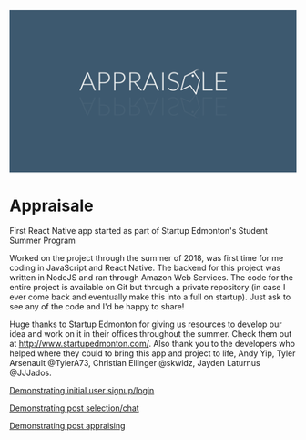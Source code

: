 ![alt text](hiresLogo.png)

# Appraisale
First React Native app started as part of Startup Edmonton's Student Summer Program

Worked on the project through the summer of 2018, was first time for me coding in JavaScript and React Native.
The backend for this project was written in NodeJS and ran through Amazon Web Services. The code for the entire project is available on Git but through a private repository (in case I ever come back and eventually make this into a full on startup). Just ask to see any of the code and I'd be happy to share!

Huge thanks to Startup Edmonton for giving us resources to develop our idea and work on it in their offices throughout the summer. Check them out at http://www.startupedmonton.com/. Also thank you to the developers who helped where they could to bring this app and project to life, Andy Yip, Tyler Arsenault @TylerA73, Christian Ellinger @skwidz, Jayden Laturnus @JJJados.




[Demonstrating initial user signup/login](https://youtu.be/mzflvDXl5lE)

[Demonstrating post selection/chat](https://youtu.be/pDTPLMz6f7I)

[Demonstrating post appraising](https://youtu.be/RAdV3-gh3bQ)
